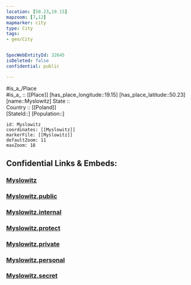 ```yaml
---
location: [50.23,19.15] 
mapzoom: [7,12] 
mapmarker: city 
type: City
tags:
- geo/City


SpocWebEntityId: 32645
isDeleted: false
confidential: public

---
```

#is_a_/Place  
#is_a_ :: [[Place]] 
[has_place_longitude::19.15] 
[has_place_latitude::50.23] 
[name::Myslowitz] 
State ::  
Country :: [[Poland]]  
[StateId::] 
[Population::] 



```leaflet
id: Myslowitz
coordinates: [[Myslowitz]] 
markerFile: [[Myslowitz]] 
defaultZoom: 11 
maxZoom: 18
```


## Confidential Links & Embeds: 

### [Myslowitz](/_Standards/Earth/Continent/Europe/Europe~East/Poland/Provinces~Poland/Silesian/City/Myslowitz.md) 

### [Myslowitz.public](/_public/Earth/Continent/Europe/Europe~East/Poland/Provinces~Poland/Silesian/City/Myslowitz.public.md) 

### [Myslowitz.internal](/_internal/Earth/Continent/Europe/Europe~East/Poland/Provinces~Poland/Silesian/City/Myslowitz.internal.md) 

### [Myslowitz.protect](/_protect/Earth/Continent/Europe/Europe~East/Poland/Provinces~Poland/Silesian/City/Myslowitz.protect.md) 

### [Myslowitz.private](/_private/Earth/Continent/Europe/Europe~East/Poland/Provinces~Poland/Silesian/City/Myslowitz.private.md) 

### [Myslowitz.personal](/_personal/Earth/Continent/Europe/Europe~East/Poland/Provinces~Poland/Silesian/City/Myslowitz.personal.md) 

### [Myslowitz.secret](/_secret/Earth/Continent/Europe/Europe~East/Poland/Provinces~Poland/Silesian/City/Myslowitz.secret.md)


